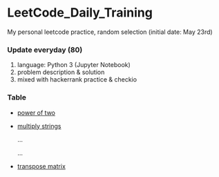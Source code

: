 # LeetCode_Daily_Training
My personal leetcode practice, random selection (initial date: May 23rd)
### Update everyday (80)
1) language: Python 3 (Jupyter Notebook)
2) problem description & solution 
3) mixed with hackerrank practice & checkio
### Table
* [power of two](https://github.com/xlyue92/LeetCode_Daily_Training/blob/master/%20power%20of%20two.ipynb)
* [multiply strings](https://github.com/xlyue92/LeetCode_Daily_Training/blob/master/multiply%20strings.ipynb)

     ...
     
     ...
   
* [transpose matrix](https://github.com/xlyue92/LeetCode_Daily_Training/blob/master/transpose%20matrix.ipynb)
